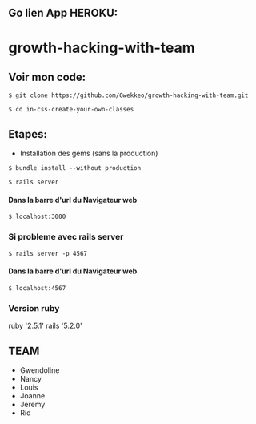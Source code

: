 ## Go lien App HEROKU:
# growth-hacking-with-team

## Voir mon code:
```
$ git clone https://github.com/Gwekkeo/growth-hacking-with-team.git
```
```
$ cd in-css-create-your-own-classes
```

## Etapes:
* Installation des gems (sans la production)

```
$ bundle install --without production
```
```
$ rails server
```

#### Dans la barre d'url du Navigateur web
```
$ localhost:3000
```

### Si probleme avec rails server
```
$ rails server -p 4567
```
#### Dans la barre d'url du Navigateur web
```
$ localhost:4567
```

### Version ruby
ruby '2.5.1'
rails '5.2.0'

## TEAM
* Gwendoline
* Nancy
* Louis
* Joanne
* Jeremy
* Rid
